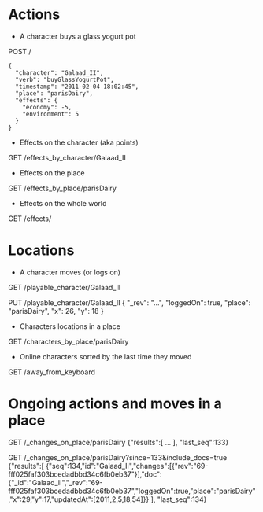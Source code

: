 Actions
=======

* A character buys a glass yogurt pot

POST /

    {
      "character": "Galaad_II",
      "verb": "buyGlassYogurtPot",
      "timestamp": "2011-02-04 18:02:45",
      "place": "parisDairy",
      "effects": {
        "economy": -5,
        "environment": 5
      }
    }

* Effects on the character (aka points)

GET /effects_by_character/Galaad_II


* Effects on the place


GET /effects_by_place/parisDairy


* Effects on the whole world

GET /effects/


Locations
=========

* A character moves (or logs on)

GET /playable_character/Galaad_II

PUT /playable_character/Galaad_II
    {
      "_rev": "...",
      "loggedOn": true,
      "place": "parisDairy",
      "x": 26,
      "y": 18
    }


* Characters locations in a place

GET /characters_by_place/parisDairy


* Online characters sorted by the last time they moved

GET /away_from_keyboard


Ongoing actions and moves in a place
====================================

GET /_changes_on_place/parisDairy
    {"results":[
      ...
    ], "last_seq":133}

GET /_changes_on_place/parisDairy?since=133&include_docs=true
    {"results":[
      {"seq":134,"id":"Galaad_II","changes":[{"rev":"69-fff025faf303bcedadbbd34c6fb0eb37"}],"doc":{"_id":"Galaad_II","_rev":"69-fff025faf303bcedadbbd34c6fb0eb37","loggedOn":true,"place":"parisDairy","x":29,"y":17,"updatedAt":[2011,2,5,18,54]}}
    ], "last_seq":134}

